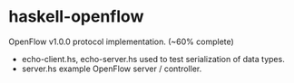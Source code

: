 haskell-openflow
================

OpenFlow v1.0.0 protocol implementation. (~60% complete)

* echo-client.hs, echo-server.hs used to test serialization of data types.
* server.hs example OpenFlow server / controller.

